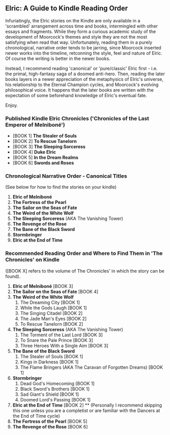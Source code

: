 ## Elric: A Guide to Kindle Reading Order

Infuriatingly, the Elric stories on the Kindle are only available in a 'scrambled' arrangement across time and books, intermingled with other essays and fragments. While they form a curious academic study of the development of Moorcock's themes and style they are not the most satisfying when read that way. Unfortunately, reading them in a purely chronological,  narrative order tends to be jarring, since Moorcock inserted newer works into the timeline, retconning the style, feel and nature of Elric. Of course the writing is better in the newer books.

Instead, I recommend reading 'canonical' or 'pure/classic' Elric first - i.e. the primal, high-fantasy saga of a doomed anti-hero. Then, reading the later books layers in a newer appreciation of the metaphysics of Elric's universe, his relationship to the Eternal Champion cycles, and Moorcock's evolving philosophical voice. It happens that the later books are written with the expectation of some beforehand knowledge of Elric's eventual fate.

Enjoy.

### Published Kindle Elric Chronicles ('Chronicles of the Last Emperor of Melniboné')
* [BOOK 1] **The Stealer of Souls**
* [BOOK 2] **To Rescue Tanelorn**
* [BOOK 3] **The Sleeping Sorceress**
* [BOOK 4] **Duke Elric**
* [BOOK 5] **In the Dream Realms**
* [BOOK 6] **Swords and Roses**

### Chronological Narrative Order - Canonical Titles
(See below for how to find the stories on your kindle)

1. **Elric of Melniboné**
1. **The Fortress of the Pearl**
1. **The Sailor on the Seas of Fate**
1. **The Weird of the White Wolf**
1. **The Sleeping Sorceress** (AKA The Vanishing Tower)
1. **The Revenge of the Rose**
1. **The Bane of the Black Sword**
1. **Stormbringer**
1. **Elric at the End of Time** 

### Recommended Reading Order and Where to Find Them in 'The Chronicles' on Kindle
([BOOK X] refers to the volume of The Chronicles' in which the story can be found).

1. **Elric of Melniboné**  [BOOK 3]
1. **The Sailor on the Seas of Fate** [BOOK 4]
1. **The Weird of the White Wolf**
  	1. The Dreaming City [BOOK 1]
  	1. While the Gods Laugh [BOOK 1]
  	1. The Singing Citadel [BOOK 2]
  	1. The Jade Man's Eyes [BOOK 2]
  	1. To Rescue Tanelorn [BOOK 2]
1.  **The Sleeping Sorceress** (AKA The Vanishing Tower)
	1. The Torment of the Last Lord [BOOK 3]
	1. To Snare the Pale Prince [BOOK 3]
	1. Three Heroes With a Single Aim [BOOK 3]
1. **The Bane of the Black Sword**
	1. The Stealer of Souls [BOOK 1]
	1. Kings in Darkness [BOOK 1]
	1. The Flame Bringers (AKA The Caravan of Forgotten Dreams) [BOOK 1]
1. **Stormbringer**
	1. Dead God's Homecoming [BOOK 1]
	1. Black Sword's Brothers [BOOK 1]
	1. Sad Giant's Shield [BOOK 1]
	1. Doomed Lord's Passing [BOOK 1]
1. **Elric at the End of Time** [BOOK 2]
** (Personally I recommend skipping this one unless you are a completist or are familiar with the Dancers at the End of Time cycle)
1. **The Fortress of the Pearl** [BOOK 5]
1. **The Revenge of the Rose** [BOOK 6]
